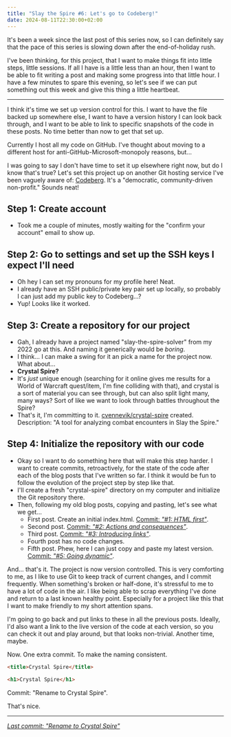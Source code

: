 ```yaml
---
title: "Slay the Spire #6: Let's go to Codeberg!"
date: 2024-08-11T22:30:00+02:00
---
```


It's been a week since the last post of this series now, so I can definitely say that the pace of this series is slowing down after the end-of-holiday rush.

I've been thinking, for this project, that I want to make things fit into little steps, little sessions. If all I have is a little less than an hour, then I want to be able to fit writing a post and making some progress into that little hour. I have a few minutes to spare this evening, so let's see if we can put something out this week and give this thing a little heartbeat.

---

I think it's time we set up version control for this. I want to have the file backed up somewhere else, I want to have a version history I can look back through, and I want to be able to link to specific snapshots of the code in these posts. No time better than now to get that set up.

Currently I host all my code on GitHub. I've thought about moving to a different host for anti-GitHub-Microsoft-monopoly reasons, but...

I was going to say I don't have time to set it up elsewhere right now, but do I know that's true? Let's set this project up on another Git hosting service I've been vaguely aware of: [Codeberg](https://codeberg.org/). It's a "democratic, community-driven non-profit." Sounds neat!

## Step 1: Create account

- Took me a couple of minutes, mostly waiting for the "confirm your account" email to show up.

## Step 2: Go to settings and set up the SSH keys I expect I'll need

- Oh hey I can set my pronouns for my profile here! Neat.
- I already have an SSH public/private key pair set up locally, so probably I can just add my public key to Codeberg...?
- Yup! Looks like it worked.

## Step 3: Create a repository for our project

- Gah, I already have a project named "slay-the-spire-solver" from my 2022 go at this. And naming it generically would be _boring_.
- I think... I can make a swing for it an pick a name for the project now. What about...
- **Crystal Spire?**
- It's _just_ unique enough (searching for it online gives me results for a World of Warcraft quest/item, I'm fine colliding with that), and crystal is a sort of material you can see through, but can also split light many, many ways? Sort of like we want to look through battles throughout the Spire?
- That's it, I'm committing to it. [cvennevik/crystal-spire](https://codeberg.org/cvennevik/crystal-spire) created. Description: "A tool for analyzing combat encounters in Slay the Spire."

## Step 4: Initialize the repository with our code

- Okay so I want to do something here that will make this step harder. I want to create commits, retroactively, for the state of the code after each of the blog posts that I've written so far. I think it would be fun to follow the evolution of the project step by step like that.
- I'll create a fresh "crystal-spire" directory on my computer and initialize the Git repository there.
- Then, following my old blog posts, copying and pasting, let's see what we get...
    - First post. Create an initial index.html. [Commit: _"#1: HTML first"_](https://codeberg.org/cvennevik/crystal-spire/commit/13ea21e15f66564b20ea0972187ce772c4437653).
    - Second post. [Commit: _"#2: Actions and consequences"_](https://codeberg.org/cvennevik/crystal-spire/commit/2fb0c59bcc6ab0799d350b69c9859b1059b7d95d).
    - Third post. [Commit: _"#3: Introducing links"_](https://codeberg.org/cvennevik/crystal-spire/commit/12d6098e07ecd5de448b3d76e96805c9496145bb).
    - Fourth post has no code changes.
    - Fifth post. Phew, here I can just copy and paste my latest version. [Commit: _"#5: Going dynamic"_](https://codeberg.org/cvennevik/crystal-spire/commit/f6b46cd46502af1e872869ac2c8f6de71cfaa657).

And... that's it. The project is now version controlled. This is very comforting to me, as I like to use Git to keep track of current changes, and I commit frequently. When something's broken or half-done, it's stressful to me to have a lot of code in the air. I like being able to scrap everything I've done and return to a last known healthy point. Especially for a project like this that I want to make friendly to my short attention spans.

I'm going to go back and put links to these in all the previous posts. Ideally, I'd also want a link to the live version of the code at each version, so you can check it out and play around, but that looks non-trivial. Another time, maybe.

Now. One extra commit. To make the naming consistent.

```html
<title>Crystal Spire</title>
```

```html
<h1>Crystal Spire</h1>
```

Commit: "Rename to Crystal Spire".

That's nice.

---

_[Last commit: "Rename to Crystal Spire"](https://codeberg.org/cvennevik/crystal-spire/src/commit/2110563631b80369ec3d862d730d0b902e77a8b3/index.html)_
